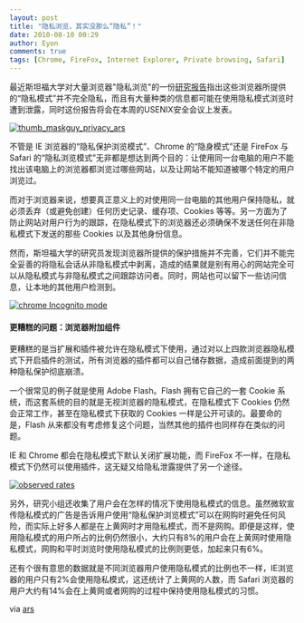 ```yaml
---
layout: post
title: "隐私浏览，其实没那么“隐私”！"
date: 2010-08-10 00:29
author: Eyon
comments: true
tags: [Chrome, FireFox, Internet Explorer, Private browsing, Safari]
---
```

最近斯坦福大学对大量浏览器"隐私浏览"的一份[研究报告](http://crypto.stanford.edu/~dabo/pubs/papers/privatebrowsing.pdf)指出这些浏览器所提供的“隐私模式”并不完全隐私，而且有大量种类的信息都可能在使用隐私模式浏览时遭到泄露，同时这份报告将会在本周的USENIX安全会议上发表。

<a href="http://img.chromi.org/2010/08/thumb_maskguy_privacy_ars.jpg">![](http://img.chromi.org/2010/08/thumb_maskguy_privacy_ars.jpg "thumb_maskguy_privacy_ars")</a>

不管是 IE 浏览器的“隐私保护浏览模式”、Chrome 的“隐身模式”还是 FireFox 与 Safari 的“隐私浏览模式”无非都是想达到两个目的：让使用同一台电脑的用户不能找出该电脑上的浏览器都浏览过哪些网站，以及让网站不能知道被哪个特定的用户浏览过。

而对于浏览器来说，想要真正意义上的对使用同一台电脑的其他用户保持隐私，就必须丢弃（或避免创建）任何历史记录、缓存项、Cookies 等等。另一方面为了防止网站对用户行为的跟踪，在隐私模式下的浏览器还必须确保不发送任何在非隐私模式下发送的那些 Cookies 以及其他身份信息。

然而，斯坦福大学的研究员发现浏览器所提供的保护措施并不完善，它们并不能完全妥善的将隐私会话从非隐私模式中剥离，造成的结果就是别有用心的网站完全可以从隐私模式与非隐私模式之间跟踪访问者。同时，网站也可以留下一些访问信息，让本地的其他用户检测到。

<a href="http://img.chromi.org/2010/08/chrome-Incognito-mode.png">![](http://img.chromi.org/2010/08/chrome-Incognito-mode-550x386.png "chrome Incognito mode")</a>



#### 更糟糕的问题：浏览器附加组件



更糟糕的是当扩展和插件被允许在隐私模式下使用，通过对以上四款浏览器隐私模式下开启插件的测试，所有浏览器的插件都可以自己储存数据，造成前面提到的两种隐私保护彻底崩溃。

一个很常见的例子就是使用 Adobe Flash。Flash 拥有它自己的一套 Cookie 系统，而这套系统的目的就是无视浏览器的隐私模式，在隐私模式下 Cookies 仍然会正常工作，甚至在隐私模式下获取的 Cookies 一样是公开可读的。最要命的是，Flash 从来都没有考虑修复这个问题，当然其他的插件也同样存在类似的问题。

IE 和 Chrome 都会在隐私模式下默认关闭扩展功能，而 FireFox 不一样，在隐私模式下仍然可以使用插件，这无疑又给隐私泄露提供了另一个途径。

<a href="http://img.chromi.org/2010/08/observed-rates.png">![](http://img.chromi.org/2010/08/observed-rates-550x175.png "observed rates")</a>

另外，研究小组还收集了用户会在怎样的情况下使用隐私模式的信息。虽然微软宣传隐私模式的广告是告诉用户使用“隐私保护浏览模式”可以在网购时避免任何风险，而实际上好多人都是在上黄网时才用隐私模式，而不是网购。即便是这样，使用隐私模式的用户所占的比例仍然很小，大约只有8%的用户会在上黄网时使用隐私模式，网购和平时浏览时使用隐私模式的比例则更低，加起来只有6%。

还有个很有意思的数据就是不同浏览器用户使用隐私模式的比例也不一样，IE浏览器的用户只有2%会使用隐私模式，这还统计了上黄网的人数，而 Safari 浏览器的用户大约有14%会在上黄网或者网购的过程中保持使用隐私模式的习惯。

via [ars](http://arstechnica.com/security/news/2010/08/private-browsing-not-so-private.ars)

